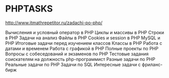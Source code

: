 # PHPTASKS

http://www.itmathrepetitor.ru/zadachi-po-php/

Вычисления и условный оператор в PHP
Циклы и массивы в PHP
Строки в PHP
Задачи на анализ
Файлы в PHP
Cookies и session в PHP
MySQL и PHP
Итоговые задачи перед изучением классов
Классы в PHP
Работа с датами и временем
Работа с графикой в PHP
Полные проекты по PHP
Вопросы с собеседований и экзаменов по PHP
Тестовые задания соискателям на должность php-программист
Разные задачи по PHP
Реальные задачи по PHP
Задачи по SQL
Интересные задачи с фриланс-бирж
